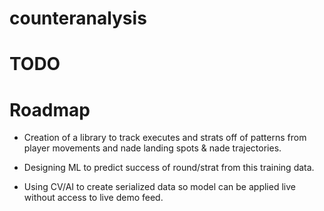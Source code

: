 # counteranalysis



# TODO



# Roadmap

- Creation of a library to track executes and strats off of patterns from player movements and nade landing spots & nade trajectories.

- Designing ML to predict success of round/strat from this training data.

- Using CV/AI to create serialized data so model can be applied live without access to live demo feed.

